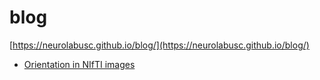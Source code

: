 # blog
[https://neurolabusc.github.io/blog/](https://neurolabusc.github.io/blog/)

 - [Orientation in NIfTI images](/Orientation/README.md)